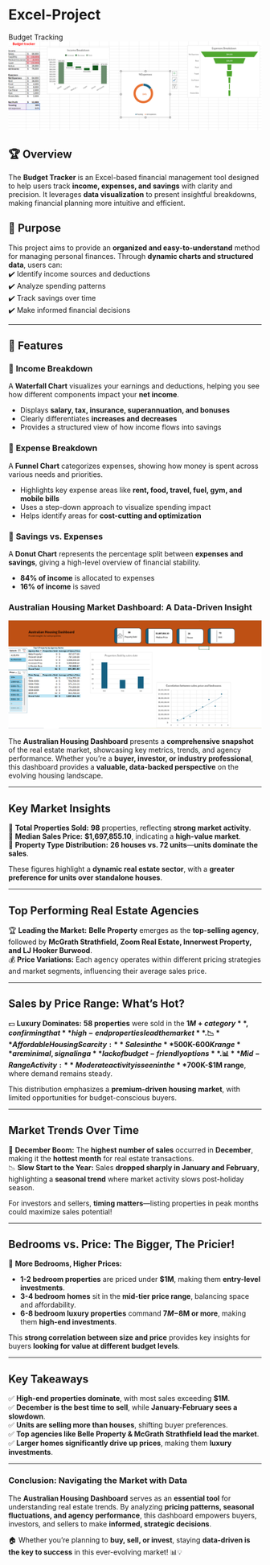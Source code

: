 # Excel-Project

Budget Tracking
![image alt](https://github.com/Sujan17-dulal/Excel-Project/blob/main/Budget%20tracking%20image.png)

## 🏆 Overview  
The **Budget Tracker** is an Excel-based financial management tool designed to help users track **income, expenses, and savings** with clarity and precision. It leverages **data visualization** to present insightful breakdowns, making financial planning more intuitive and efficient.  

## 🎯 Purpose  
This project aims to provide an **organized and easy-to-understand** method for managing personal finances. Through **dynamic charts and structured data**, users can:  
✔️ Identify income sources and deductions  
✔️ Analyze spending patterns  
✔️ Track savings over time  
✔️ Make informed financial decisions  

---

## 🚀 Features  

### 🔹 **Income Breakdown**  
A **Waterfall Chart** visualizes your earnings and deductions, helping you see how different components impact your **net income**.  
- Displays **salary, tax, insurance, superannuation, and bonuses**  
- Clearly differentiates **increases and decreases**  
- Provides a structured view of how income flows into savings  


### 🔹 **Expense Breakdown**  
A **Funnel Chart** categorizes expenses, showing how money is spent across various needs and priorities.  
- Highlights key expense areas like **rent, food, travel, fuel, gym, and mobile bills**  
- Uses a step-down approach to visualize spending impact  
- Helps identify areas for **cost-cutting and optimization**  

### 🔹 **Savings vs. Expenses**  
A **Donut Chart** represents the percentage split between **expenses and savings**, giving a high-level overview of financial stability.  
- **84% of income** is allocated to expenses  
- **16% of income** is saved    



### **Australian Housing Market Dashboard: A Data-Driven Insight**  
![image alt](https://github.com/Sujan17-dulal/Excel-Project/blob/main/Australian%20Housing%20Dashboard%20image.png)


The **Australian Housing Dashboard** presents a **comprehensive snapshot** of the real estate market, showcasing key metrics, trends, and agency performance. Whether you’re a **buyer, investor, or industry professional**, this dashboard provides a **valuable, data-backed perspective** on the evolving housing landscape.  

---

## **Key Market Insights**  

🔹 **Total Properties Sold:** **98** properties, reflecting **strong market activity**.  
🔹 **Median Sales Price:** **$1,697,855.10**, indicating a **high-value market**.  
🔹 **Property Type Distribution:** **26 houses vs. 72 units**—**units dominate the sales**.  

These figures highlight a **dynamic real estate sector**, with a **greater preference for units over standalone houses**.  

---

## **Top Performing Real Estate Agencies**  

🏆 **Leading the Market:** **Belle Property** emerges as the **top-selling agency**, followed by **McGrath Strathfield, Zoom Real Estate, Innerwest Property, and LJ Hooker Burwood**.  
💰 **Price Variations:** Each agency operates within different pricing strategies and market segments, influencing their average sales price.  

---

## **Sales by Price Range: What’s Hot?**  

💵 **Luxury Dominates:** **58 properties** were sold in the **$1M+ category**, confirming that **high-end properties lead the market**.  
📉 **Affordable Housing Scarcity:** Sales in the **$500K-$600K range** are minimal, signaling a **lack of budget-friendly options**.  
📊 **Mid-Range Activity:** Moderate activity is seen in the **$700K-$1M range**, where demand remains steady.  

This distribution emphasizes a **premium-driven housing market**, with limited opportunities for budget-conscious buyers.  

---

## **Market Trends Over Time**  

📅 **December Boom:** The **highest number of sales** occurred in **December**, making it the **hottest month** for real estate transactions.  
📉 **Slow Start to the Year:** Sales **dropped sharply in January and February**, highlighting a **seasonal trend** where market activity slows post-holiday season.  

For investors and sellers, **timing matters**—listing properties in peak months could maximize sales potential!  

---

## **Bedrooms vs. Price: The Bigger, The Pricier!**  

🏡 **More Bedrooms, Higher Prices:**  
- **1-2 bedroom properties** are priced under **$1M**, making them **entry-level investments**.  
- **3-4 bedroom homes** sit in the **mid-tier price range**, balancing space and affordability.  
- **6-8 bedroom luxury properties** command **$7M-$8M or more**, making them **high-end investments**.  

This **strong correlation between size and price** provides key insights for buyers **looking for value at different budget levels**.  

---

## **Key Takeaways**  

✅ **High-end properties dominate**, with most sales exceeding **$1M**.  
✅ **December is the best time to sell**, while **January-February sees a slowdown**.  
✅ **Units are selling more than houses**, shifting buyer preferences.  
✅ **Top agencies like Belle Property & McGrath Strathfield lead the market**.  
✅ **Larger homes significantly drive up prices**, making them **luxury investments**.  

---

### **Conclusion: Navigating the Market with Data**  

The **Australian Housing Dashboard** serves as an **essential tool** for understanding real estate trends. By analyzing **pricing patterns, seasonal fluctuations, and agency performance**, this dashboard empowers buyers, investors, and sellers to make **informed, strategic decisions**.  

🏠 Whether you’re planning to **buy, sell, or invest**, staying **data-driven is the key to success** in this ever-evolving market! 📊💡  

